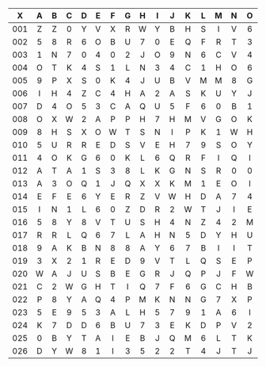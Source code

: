 |X|A|B|C|D|E|F|G|H|I|J|K|L|M|N|O|P|Q|R|S|T|U|V|W|X|Y|Z|
|:-------:|:-------:|:-------:|:-------:|:-------:|:-------:|:-------:|:-------:|:-------:|:-------:|:-------:|:-------:|:-------:|:-------:|:-------:|:-------:|:-------:|:-------:|:-------:|:-------:|:-------:|:-------:|:-------:|:-------:|:-------:|:-------:|:-------:|
|001|Z|Z|0|Y|V|X|R|W|Y|B|H|S|I|V|6|N|T|7|Q|4|A|K|P|H|G|P|
|002|5|8|R|6|O|B|U|7|0|E|Q|F|R|T|3|9|X|4|N|I|Y|5|A|S|8|Z|
|003|1|N|7|0|4|0|2|J|O|9|N|6|C|V|4|Y|I|M|9|X|C|0|A|5|M|O|
|004|O|T|K|4|S|1|L|N|3|4|C|1|H|O|6|H|T|B|7|6|E|6|1|9|5|5|
|005|9|P|X|S|0|K|4|J|U|B|V|M|M|8|G|8|5|P|8|M|7|M|F|N|Q|S|
|006|I|H|4|Z|C|4|H|A|2|A|S|K|U|Y|J|6|E|9|B|A|V|S|U|M|Y|0|
|007|D|4|O|5|3|C|A|Q|U|5|F|6|0|B|1|U|Y|P|L|V|K|2|M|3|V|F|
|008|O|X|W|2|A|P|P|H|7|H|M|V|G|O|K|8|S|T|S|Y|M|A|C|6|N|3|
|009|8|H|S|X|O|W|T|S|N|I|P|K|1|W|H|Y|K|M|M|A|R|I|9|X|4|9|
|010|5|U|R|R|E|D|S|V|E|H|7|9|S|O|Y|V|8|O|P|L|Y|2|X|M|T|E|
|011|4|O|K|G|6|0|K|L|6|Q|R|F|I|Q|I|H|Q|H|0|M|8|Y|Z|1|3|A|
|012|A|T|A|1|S|3|8|L|K|G|N|S|R|0|0|5|I|O|D|3|M|R|U|3|1|J|
|013|A|3|O|Q|1|J|Q|X|X|K|M|1|E|O|I|0|1|3|X|M|S|R|4|O|R|7|
|014|E|F|E|6|Y|E|R|Z|V|W|H|D|A|7|4|E|D|5|J|2|5|D|T|A|I|O|
|015|I|N|1|L|6|0|Z|D|R|2|W|T|J|I|E|Z|4|N|1|C|O|R|7|K|K|8|
|016|5|8|Y|8|V|T|U|S|H|4|N|Z|4|2|M|U|2|6|Y|T|3|E|N|A|T|6|
|017|R|R|L|Q|6|7|L|A|H|N|5|D|Y|H|U|I|R|W|5|F|4|H|6|H|C|1|
|018|9|A|K|B|N|8|8|A|Y|6|7|B|I|I|T|Q|P|P|2|N|0|7|2|1|J|K|
|019|3|X|2|1|R|E|D|9|V|T|L|Q|S|E|P|P|3|5|7|I|H|B|V|P|H|Z|
|020|W|A|J|U|S|B|E|G|R|J|Q|P|J|F|W|6|U|F|Q|K|P|R|P|O|J|C|
|021|C|2|W|G|H|T|I|Q|7|F|6|G|C|H|B|8|1|9|4|U|F|4|S|J|O|C|
|022|P|8|Y|A|Q|4|P|M|K|N|N|G|7|X|P|3|0|I|8|3|3|3|Q|R|T|4|
|023|5|E|9|5|3|A|L|H|5|7|9|1|A|6|I|J|E|X|H|V|T|Q|J|T|6|N|
|024|K|7|D|D|6|B|U|7|3|E|K|D|P|V|2|G|X|F|P|Y|C|T|B|2|M|X|
|025|0|B|Y|T|A|I|E|B|J|Q|M|6|L|T|K|7|Q|S|J|Q|1|F|A|H|R|2|
|026|D|Y|W|8|1|I|3|5|2|2|T|4|J|T|J|4|O|7|L|E|Y|6|T|Z|0|4|